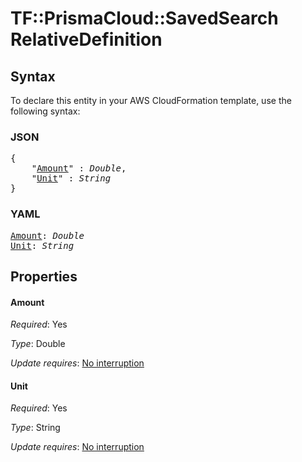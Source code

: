 # TF::PrismaCloud::SavedSearch RelativeDefinition

## Syntax

To declare this entity in your AWS CloudFormation template, use the following syntax:

### JSON

<pre>
{
    "<a href="#amount" title="Amount">Amount</a>" : <i>Double</i>,
    "<a href="#unit" title="Unit">Unit</a>" : <i>String</i>
}
</pre>

### YAML

<pre>
<a href="#amount" title="Amount">Amount</a>: <i>Double</i>
<a href="#unit" title="Unit">Unit</a>: <i>String</i>
</pre>

## Properties

#### Amount

_Required_: Yes

_Type_: Double

_Update requires_: [No interruption](https://docs.aws.amazon.com/AWSCloudFormation/latest/UserGuide/using-cfn-updating-stacks-update-behaviors.html#update-no-interrupt)

#### Unit

_Required_: Yes

_Type_: String

_Update requires_: [No interruption](https://docs.aws.amazon.com/AWSCloudFormation/latest/UserGuide/using-cfn-updating-stacks-update-behaviors.html#update-no-interrupt)

